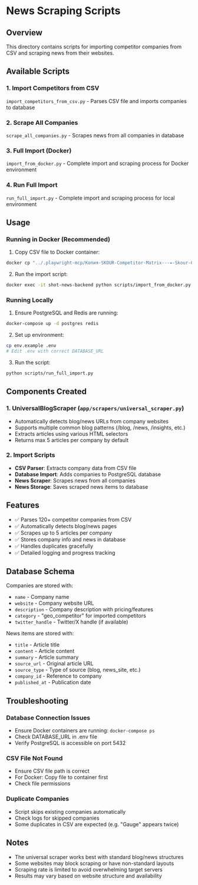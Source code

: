 # News Scraping Scripts

## Overview

This directory contains scripts for importing competitor companies from CSV and scraping news from their websites.

## Available Scripts

### 1. Import Competitors from CSV
`import_competitors_from_csv.py` - Parses CSV file and imports companies to database

### 2. Scrape All Companies
`scrape_all_companies.py` - Scrapes news from all companies in database

### 3. Full Import (Docker)
`import_from_docker.py` - Complete import and scraping process for Docker environment

### 4. Run Full Import
`run_full_import.py` - Complete import and scraping process for local environment

## Usage

### Running in Docker (Recommended)

1. Copy CSV file to Docker container:
```bash
docker cp "../.playwright-mcp/Копия-SKOUR-Competitor-Matrix---✦-Skour-Competitors.csv" shot-news-backend:/app/competitors.csv
```

2. Run the import script:
```bash
docker exec -it shot-news-backend python scripts/import_from_docker.py
```

### Running Locally

1. Ensure PostgreSQL and Redis are running:
```bash
docker-compose up -d postgres redis
```

2. Set up environment:
```bash
cp env.example .env
# Edit .env with correct DATABASE_URL
```

3. Run the script:
```bash
python scripts/run_full_import.py
```

## Components Created

### 1. UniversalBlogScraper (`app/scrapers/universal_scraper.py`)
- Automatically detects blog/news URLs from company websites
- Supports multiple common blog patterns (/blog, /news, /insights, etc.)
- Extracts articles using various HTML selectors
- Returns max 5 articles per company by default

### 2. Import Scripts
- **CSV Parser**: Extracts company data from CSV file
- **Database Import**: Adds companies to PostgreSQL database  
- **News Scraper**: Scrapes news from all companies
- **News Storage**: Saves scraped news items to database

## Features

- ✅ Parses 120+ competitor companies from CSV
- ✅ Automatically detects blog/news pages
- ✅ Scrapes up to 5 articles per company
- ✅ Stores company info and news in database
- ✅ Handles duplicates gracefully
- ✅ Detailed logging and progress tracking

## Database Schema

Companies are stored with:
- `name` - Company name
- `website` - Company website URL
- `description` - Company description with pricing/features
- `category` - "geo_competitor" for imported competitors
- `twitter_handle` - Twitter/X handle (if available)

News items are stored with:
- `title` - Article title
- `content` - Article content
- `summary` - Article summary
- `source_url` - Original article URL
- `source_type` - Type of source (blog, news_site, etc.)
- `company_id` - Reference to company
- `published_at` - Publication date

## Troubleshooting

### Database Connection Issues
- Ensure Docker containers are running: `docker-compose ps`
- Check DATABASE_URL in .env file
- Verify PostgreSQL is accessible on port 5432

### CSV File Not Found
- Ensure CSV file path is correct
- For Docker: Copy file to container first
- Check file permissions

### Duplicate Companies
- Script skips existing companies automatically
- Check logs for skipped companies
- Some duplicates in CSV are expected (e.g. "Gauge" appears twice)

## Notes

- The universal scraper works best with standard blog/news structures
- Some websites may block scraping or have non-standard layouts
- Scraping rate is limited to avoid overwhelming target servers
- Results may vary based on website structure and availability






